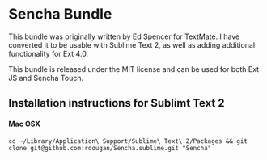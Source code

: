 # Sencha Bundle

This bundle was originally written by Ed Spencer for TextMate. I have converted it to be usable with Sublime Text 2, as well as adding additional functionality for Ext 4.0.

This bundle is released under the MIT license and can be used for both Ext JS and Sencha Touch.

## Installation instructions for Sublimt Text 2

#### Mac OSX

    cd ~/Library/Application\ Support/Sublime\ Text\ 2/Packages && git clone git@github.com:rdougan/Sencha.sublime.git "Sencha"